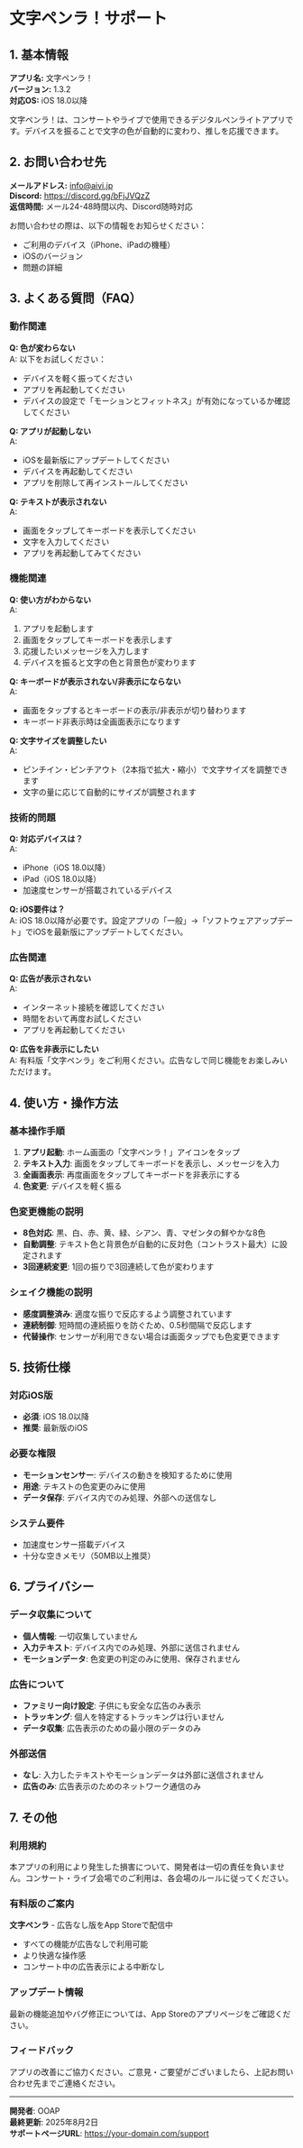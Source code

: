 # 文字ペンラ！サポート

## 1. 基本情報

**アプリ名:** 文字ペンラ！  
**バージョン:** 1.3.2  
**対応OS:** iOS 18.0以降  

文字ペンラ！は、コンサートやライブで使用できるデジタルペンライトアプリです。デバイスを振ることで文字の色が自動的に変わり、推しを応援できます。

## 2. お問い合わせ先

**メールアドレス:** info@aivi.jp  
**Discord:** https://discord.gg/bFjJVQzZ  
**返信時間:** メール24-48時間以内、Discord随時対応  

お問い合わせの際は、以下の情報をお知らせください：
- ご利用のデバイス（iPhone、iPadの機種）
- iOSのバージョン
- 問題の詳細

## 3. よくある質問（FAQ）

### 動作関連

**Q: 色が変わらない**  
A: 以下をお試しください：
- デバイスを軽く振ってください
- アプリを再起動してください
- デバイスの設定で「モーションとフィットネス」が有効になっているか確認してください

**Q: アプリが起動しない**  
A: 
- iOSを最新版にアップデートしてください
- デバイスを再起動してください
- アプリを削除して再インストールしてください

**Q: テキストが表示されない**  
A: 
- 画面をタップしてキーボードを表示してください
- 文字を入力してください
- アプリを再起動してみてください

### 機能関連

**Q: 使い方がわからない**  
A: 
1. アプリを起動します
2. 画面をタップしてキーボードを表示します
3. 応援したいメッセージを入力します
4. デバイスを振ると文字の色と背景色が変わります

**Q: キーボードが表示されない/非表示にならない**  
A: 
- 画面をタップするとキーボードの表示/非表示が切り替わります
- キーボード非表示時は全画面表示になります

**Q: 文字サイズを調整したい**  
A: 
- ピンチイン・ピンチアウト（2本指で拡大・縮小）で文字サイズを調整できます
- 文字の量に応じて自動的にサイズが調整されます

### 技術的問題

**Q: 対応デバイスは？**  
A: 
- iPhone（iOS 18.0以降）
- iPad（iOS 18.0以降）
- 加速度センサーが搭載されているデバイス

**Q: iOS要件は？**  
A: iOS 18.0以降が必要です。設定アプリの「一般」→「ソフトウェアアップデート」でiOSを最新版にアップデートしてください。

### 広告関連

**Q: 広告が表示されない**  
A: 
- インターネット接続を確認してください
- 時間をおいて再度お試しください
- アプリを再起動してください

**Q: 広告を非表示にしたい**  
A: 有料版「文字ペンラ」をご利用ください。広告なしで同じ機能をお楽しみいただけます。

## 4. 使い方・操作方法

### 基本操作手順
1. **アプリ起動**: ホーム画面の「文字ペンラ！」アイコンをタップ
2. **テキスト入力**: 画面をタップしてキーボードを表示し、メッセージを入力
3. **全画面表示**: 再度画面をタップしてキーボードを非表示にする
4. **色変更**: デバイスを軽く振る

### 色変更機能の説明
- **8色対応**: 黒、白、赤、黄、緑、シアン、青、マゼンタの鮮やかな8色
- **自動調整**: テキスト色と背景色が自動的に反対色（コントラスト最大）に設定されます
- **3回連続変更**: 1回の振りで3回連続して色が変わります

### シェイク機能の説明
- **感度調整済み**: 適度な振りで反応するよう調整されています
- **連続制御**: 短時間の連続振りを防ぐため、0.5秒間隔で反応します
- **代替操作**: センサーが利用できない場合は画面タップでも色変更できます

## 5. 技術仕様

### 対応iOS版
- **必須**: iOS 18.0以降
- **推奨**: 最新版のiOS

### 必要な権限
- **モーションセンサー**: デバイスの動きを検知するために使用
- **用途**: テキストの色変更のみに使用
- **データ保存**: デバイス内でのみ処理、外部への送信なし

### システム要件
- 加速度センサー搭載デバイス
- 十分な空きメモリ（50MB以上推奨）

## 6. プライバシー

### データ収集について
- **個人情報**: 一切収集していません
- **入力テキスト**: デバイス内でのみ処理、外部に送信されません
- **モーションデータ**: 色変更の判定のみに使用、保存されません

### 広告について
- **ファミリー向け設定**: 子供にも安全な広告のみ表示
- **トラッキング**: 個人を特定するトラッキングは行いません
- **データ収集**: 広告表示のための最小限のデータのみ

### 外部送信
- **なし**: 入力したテキストやモーションデータは外部に送信されません
- **広告のみ**: 広告表示のためのネットワーク通信のみ

## 7. その他

### 利用規約
本アプリの利用により発生した損害について、開発者は一切の責任を負いません。コンサート・ライブ会場でのご利用は、各会場のルールに従ってください。

### 有料版のご案内
**文字ペンラ** - 広告なし版をApp Storeで配信中
- すべての機能が広告なしで利用可能
- より快適な操作感
- コンサート中の広告表示による中断なし

### アップデート情報
最新の機能追加やバグ修正については、App Storeのアプリページをご確認ください。

### フィードバック
アプリの改善にご協力ください。ご意見・ご要望がございましたら、上記お問い合わせ先までご連絡ください。

---

**開発者**: OOAP  
**最終更新**: 2025年8月2日  
**サポートページURL**: https://your-domain.com/support